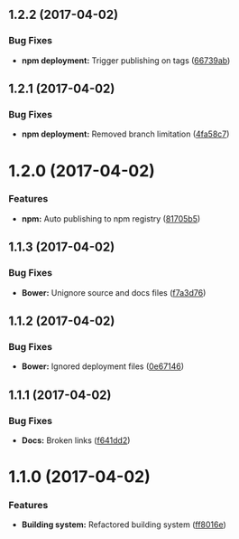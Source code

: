 <a name="1.2.2"></a>
## 1.2.2 (2017-04-02)


### Bug Fixes

* **npm deployment:** Trigger publishing on tags ([66739ab](https://github.com/martinmethod/memoryroll/commit/66739ab))



<a name="1.2.1"></a>
## 1.2.1 (2017-04-02)


### Bug Fixes

* **npm deployment:** Removed branch limitation ([4fa58c7](https://github.com/martinmethod/memoryroll/commit/4fa58c7))



<a name="1.2.0"></a>
# 1.2.0 (2017-04-02)


### Features

* **npm:** Auto publishing to npm registry ([81705b5](https://github.com/martinmethod/memoryroll/commit/81705b5))



<a name="1.1.3"></a>
## 1.1.3 (2017-04-02)


### Bug Fixes

* **Bower:** Unignore source and docs files ([f7a3d76](https://github.com/martinmethod/memoryroll/commit/f7a3d76))



<a name="1.1.2"></a>
## 1.1.2 (2017-04-02)


### Bug Fixes

* **Bower:** Ignored deployment files ([0e67146](https://github.com/martinmethod/memoryroll/commit/0e67146))



<a name="1.1.1"></a>
## 1.1.1 (2017-04-02)


### Bug Fixes

* **Docs:** Broken links ([f641dd2](https://github.com/martinmethod/memoryroll/commit/f641dd2))



<a name="1.1.0"></a>
# 1.1.0 (2017-04-02)


### Features

* **Building system:** Refactored building system ([ff8016e](https://github.com/martinmethod/memoryroll/commit/ff8016e))



